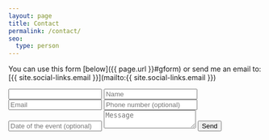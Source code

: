 ```yaml
---
layout: page
title: Contact
permalink: /contact/
seo:
  type: person
---
```


You can use this form [below]({{ page.url }}#gform) or send me an email to: [{{ site.social-links.email }}](mailto:{{ site.social-links.email }})
<br/>
<form class="gform contact-form" action="https://script.google.com/macros/s/AKfycbyBhqS3oy0K6qYzFxR7XuKOY8FKglotc-kjtKEYu7fK4W0JpUhR/exec" method="POST">
  <div class="form-elements">
    <input id="honeypot" type="text" name="honeypot" value="" />
    <input type="text" name="name" placeholder="Name" maxlength="50" required>
    <input type="email" name="email" placeholder="Email" maxlength="254" required>
    <input type="tel" name="telNo" placeholder="Phone number (optional)" maxlength="20">
    <input type="text" onfocus="(this.type='date')" name="date" placeholder="Date of the event (optional)">
    <textarea name="message" placeholder="Message" maxlength="400" required></textarea>
    <input class="w3-button w3-right w3-border" type="submit" value="Send">
  </div>
  <div class="thankyou_message" style="display:none;">
    <h3>Thank you for contacting me!
      I will get back to you soon!</h3>
  </div>
</form>
<script data-cfasync="false" type="text/javascript" src="{{ '/assets/vendor/form-submission-handler.js' | relative_url }}"></script>
